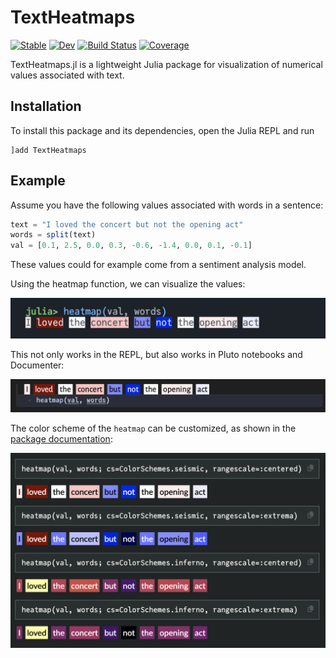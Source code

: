 # TextHeatmaps

[![Stable](https://img.shields.io/badge/docs-stable-blue.svg)](https://Julia-XAI.github.io/TextHeatmaps.jl/stable/)
[![Dev](https://img.shields.io/badge/docs-dev-blue.svg)](https://Julia-XAI.github.io/TextHeatmaps.jl/dev/)
[![Build Status](https://github.com/Julia-XAI/TextHeatmaps.jl/actions/workflows/CI.yml/badge.svg?branch=main)](https://github.com/Julia-XAI/TextHeatmaps.jl/actions/workflows/CI.yml?query=branch%3Amain)
[![Coverage](https://codecov.io/gh/Julia-XAI/TextHeatmaps.jl/branch/main/graph/badge.svg)](https://codecov.io/gh/Julia-XAI/TextHeatmaps.jl)

TextHeatmaps.jl is a lightweight Julia package for visualization of numerical values associated with text.

## Installation
To install this package and its dependencies, open the Julia REPL and run

```julia-repl
]add TextHeatmaps
```

## Example
Assume you have the following values associated with words in a sentence:
```julia
text = "I loved the concert but not the opening act"
words = split(text)
val = [0.1, 2.5, 0.0, 0.3, -0.6, -1.4, 0.0, 0.1, -0.1]
```

These values could for example come from a sentiment analysis model.

Using the heatmap function, we can visualize the values:

![Heatmap in Julia-REPL][heatmap-repl]

This not only works in the REPL, but also works in Pluto notebooks and Documenter:

![Heatmap in Pluto][heatmap-pluto]

The color scheme of the `heatmap` can be customized, as shown in the 
[package documentation](https://Julia-XAI.github.io/TextHeatmaps.jl/stable/):

![Heatmap in Documenter][heatmap-settings]

[heatmap-repl]: https://raw.githubusercontent.com/Julia-XAI/TextHeatmaps.jl/gh-pages/assets/heatmap_repl.png
[heatmap-pluto]: https://raw.githubusercontent.com/Julia-XAI/TextHeatmaps.jl/gh-pages/assets/heatmap_pluto.png
[heatmap-settings]: https://raw.githubusercontent.com/Julia-XAI/TextHeatmaps.jl/gh-pages/assets/heatmap_settings.png
